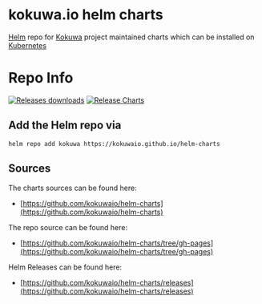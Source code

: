 # kokuwa.io helm charts

[Helm](https://helm.sh/) repo for [Kokuwa](https://kokuwa.io) project maintained charts which can be installed on [Kubernetes](https://kubernetes.io/)

# Repo Info

[![Releases downloads](https://img.shields.io/github/downloads/kokuwaio/helm-charts/total.svg)](https://github.com/kokuwaio/helm-charts/releases)
[![Release Charts](https://github.com/kokuwaio/helm-charts/workflows/Release%20Charts/badge.svg)](https://github.com/kokuwaio/helm-charts/commits/main)

## Add the Helm repo via

```console
helm repo add kokuwa https://kokuwaio.github.io/helm-charts
```

## Sources

The charts sources can be found here:
* [https://github.com/kokuwaio/helm-charts](https://github.com/kokuwaio/helm-charts)

The repo source can be found here:
* [https://github.com/kokuwaio/helm-charts/tree/gh-pages](https://github.com/kokuwaio/helm-charts/tree/gh-pages)

Helm Releases can be found here:
* [https://github.com/kokuwaio/helm-charts/releases](https://github.com/kokuwaio/helm-charts/releases)



